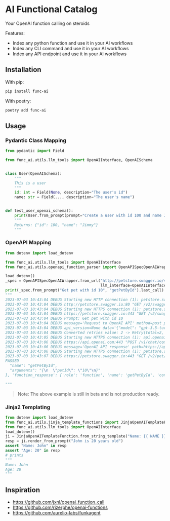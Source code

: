 # AI Functional Catalog

Your OpenAI function calling on steroids

Features:

- Index any python function and use it in your AI workflows
- Index any CLI command and use it in your AI workflows
- Index any API endpoint and use it in your AI workflows

## Installation

With pip:

```bash
pip install func-ai
```

With poetry:

```bash
poetry add func-ai
```

## Usage

### Pydantic Class Mapping

```python
from pydantic import Field

from func_ai.utils.llm_tools import OpenAIInterface, OpenAISchema


class User(OpenAISchema):
    """
    This is a user
    """
    id: int = Field(None, description="The user's id")
    name: str = Field(..., description="The user's name")


def test_user_openai_schema():
    print(User.from_prompt(prompt="Create a user with id 100 and name Jimmy", llm_interface=OpenAIInterface()).json())
    """
    Returns: {"id": 100, "name": "Jimmy"}
    """

```

### OpenAPI Mapping

```python
from dotenv import load_dotenv

from func_ai.utils.llm_tools import OpenAIInterface
from func_ai.utils.openapi_function_parser import OpenAPISpecOpenAIWrapper

load_dotenv()
_spec = OpenAPISpecOpenAIWrapper.from_url('http://petstore.swagger.io/v2/swagger.json',
                                          llm_interface=OpenAIInterface())
print(_spec.from_prompt("Get pet with id 10", "getPetById").last_call)
"""
2023-07-03 10:43:04 DEBUG Starting new HTTP connection (1): petstore.swagger.io:80
2023-07-03 10:43:04 DEBUG http://petstore.swagger.io:80 "GET /v2/swagger.json HTTP/1.1" 301 134
2023-07-03 10:43:04 DEBUG Starting new HTTPS connection (1): petstore.swagger.io:443
2023-07-03 10:43:04 DEBUG https://petstore.swagger.io:443 "GET /v2/swagger.json HTTP/1.1" 200 None
2023-07-03 10:43:04 DEBUG Prompt: Get pet with id 10
2023-07-03 10:43:04 DEBUG message='Request to OpenAI API' method=post path=https://api.openai.com/v1/chat/completions
2023-07-03 10:43:04 DEBUG api_version=None data='{"model": "gpt-3.5-turbo-0613", "messages": [{"role": "user", "content": "Get pet with id 10"}], "functions": [{"name": "getPetById", "description": "Find pet by IDReturns a single pet", "parameters": {"type": "object", "properties": {"petId": {"description": "ID of pet to return", "type": "string", "in": "path"}}, "required": ["petId"]}}], "function_call": "auto", "temperature": 0.0, "top_p": 1.0, "frequency_penalty": 0.0, "presence_penalty": 0.0, "max_tokens": 256}' message='Post details'
2023-07-03 10:43:04 DEBUG Converted retries value: 2 -> Retry(total=2, connect=None, read=None, redirect=None, status=None)
2023-07-03 10:43:05 DEBUG Starting new HTTPS connection (1): api.openai.com:443
2023-07-03 10:43:06 DEBUG https://api.openai.com:443 "POST /v1/chat/completions HTTP/1.1" 200 None
2023-07-03 10:43:06 DEBUG message='OpenAI API response' path=https://api.openai.com/v1/chat/completions processing_ms=876 request_id=f38d1625ae785681b53686492fd1d7e3 response_code=200
2023-07-03 10:43:06 DEBUG Starting new HTTPS connection (1): petstore.swagger.io:443
2023-07-03 10:43:07 DEBUG https://petstore.swagger.io:443 "GET /v2/pet/10 HTTP/1.1" 200 None
PASSED                                                                   [100%]{'function_call': <OpenAIObject at 0x10a5f2c30> JSON: {
  "name": "getPetById",
  "arguments": "{\n  \"petId\": \"10\"\n}"
}, 'function_response': {'role': 'function', 'name': 'getPetById', 'content': '{\'status_code\': 200, \'response\': \'{"id":10,"category":{"id":10,"name":"sample string"},"name":"doggie","photoUrls":["sample 1","sample 2","sample 3"],"tags":[{"id":10,"name":"sample string"},{"id":10,"name":"sample string"}],"status":"available"}\'}'}}

"""
```

> Note: The above example is still in beta and is not production ready.

### Jinja2 Templating

```python
from dotenv import load_dotenv
from func_ai.utils.jinja_template_functions import JinjaOpenAITemplateFunction
from func_ai.utils.llm_tools import OpenAIInterface
load_dotenv()
ji = JinjaOpenAITemplateFunction.from_string_template("Name: {{ NAME }} \n Age: {{ AGE }}", OpenAIInterface())
resp = ji.render_from_prompt("John is 20 years old")
assert "Name: John" in resp
assert "Age: 20" in resp
# prints
"""
Name: John 
Age: 20
"""
```

## Inspiration

- https://github.com/jxnl/openai_function_call
- https://github.com/rizerphe/openai-functions
- https://github.com/aurelio-labs/funkagent